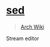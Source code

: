 # [sed](https://www.gnu.org/software/sed/manual/sed.html)

> [Arch Wiki](https://wiki.archlinux.org/index.php/Core_utilities#Essentials)

Stream editor
